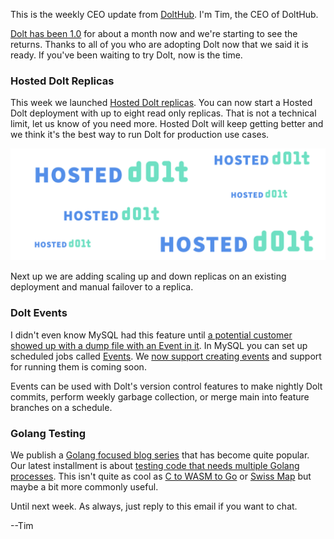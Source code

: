 This is the weekly CEO update from [DoltHub](https://www.dolthub.com/). I'm Tim, the CEO of DoltHub. 

[Dolt has been 1.0](https://www.dolthub.com/blog/2023-05-05-dolt-1-dot-0/) for about a month now and we're starting to see the returns. Thanks to all of you who are adopting Dolt now that we said it is ready. If you've been waiting to try Dolt, now is the time.

### Hosted Dolt Replicas

This week we launched [Hosted Dolt replicas](https://www.dolthub.com/blog/2023-05-31-hosted-dolt-replication/). You can now start a Hosted Dolt deployment with up to eight read only replicas. That is not a technical limit, let us know of you need more. Hosted Dolt will keep getting better and we think it's the best way to run Dolt for production use cases.

[![Hosted Dolt Replication](../images/hosted-dolt-replication.png)](https://www.dolthub.com/blog/2023-05-31-hosted-dolt-replication/)

Next up we are adding scaling up and down replicas on an existing deployment and manual failover to a replica.

### Dolt Events

I didn't even know MySQL had this feature until [a potential customer showed up with a dump file with an Event in it](https://github.com/dolthub/dolt/issues/5498). In MySQL you can set up scheduled jobs called [Events](https://dev.mysql.com/doc/refman/8.0/en/create-event.html). We [now support creating events](https://www.dolthub.com/blog/2023-05-30-introducing-dolt-events/) and support for running them is coming soon. 

Events can be used with Dolt's version control features to make nightly Dolt commits, perform weekly garbage collection, or merge main into feature branches on a schedule.

### Golang Testing

We publish a [Golang focused blog series](https://www.dolthub.com/blog/?q=golang) that has become quite popular. Our latest installment is about [testing code that needs multiple Golang processes](https://www.dolthub.com/blog/2023-05-25-debugging-multiple-golang-processes/). This isn't quite as cool as [C to WASM to Go](https://www.dolthub.com/blog/2023-05-19-wasm-in-go/) or [Swiss Map](https://www.dolthub.com/blog/2023-03-28-swiss-map/) but maybe a bit more commonly useful.

Until next week. As always, just reply to this email if you want to chat.

--Tim
